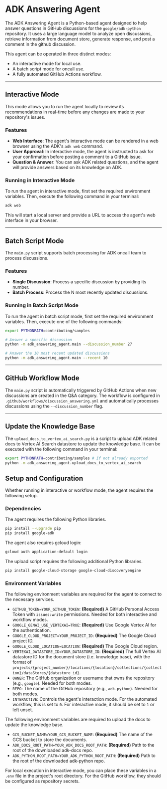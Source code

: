 # ADK Answering Agent

The ADK Answering Agent is a Python-based agent designed to help answer questions in GitHub discussions for the `google/adk-python` repository. It uses a large language model to analyze open discussions, retrieve information from document store, generate response, and post a comment in the github discussion.

This agent can be operated in three distinct modes:

- An interactive mode for local use.
- A batch script mode for oncall use.
- A fully automated GitHub Actions workflow.

---

## Interactive Mode

This mode allows you to run the agent locally to review its recommendations in real-time before any changes are made to your repository's issues.

### Features
* **Web Interface**: The agent's interactive mode can be rendered in a web browser using the ADK's `adk web` command.
* **User Approval**: In interactive mode, the agent is instructed to ask for your confirmation before posting a comment to a GitHub issue.
* **Question & Answer**: You can ask ADK related questions, and the agent will provide answers based on its knowledge on ADK.

### Running in Interactive Mode
To run the agent in interactive mode, first set the required environment variables. Then, execute the following command in your terminal:

```bash
adk web
```
This will start a local server and provide a URL to access the agent's web interface in your browser.

---

## Batch Script Mode

The `main.py` script supports batch processing for ADK oncall team to process discussions.

### Features
* **Single Discussion**: Process a specific discussion by providing its number.
* **Batch Process**: Process the N most recently updated discussions.

### Running in Batch Script Mode
To run the agent in batch script mode, first set the required environment variables. Then, execute one of the following commands:

```bash
export PYTHONPATH=contributing/samples

# Answer a specific discussion
python -m adk_answering_agent.main --discussion_number 27

# Answer the 10 most recent updated discussions
python -m adk_answering_agent.main --recent 10
```

---

## GitHub Workflow Mode

The `main.py` script is automatically triggered by GitHub Actions when new discussions are created in the Q&A category. The workflow is configured in `.github/workflows/discussion_answering.yml` and automatically processes discussions using the `--discussion_number` flag.

---

## Update the Knowledge Base

The `upload_docs_to_vertex_ai_search.py` is a script to upload ADK related docs to Vertex AI Search datastore to update the knowledge base. It can be executed with the following command in your terminal:

```bash
export PYTHONPATH=contributing/samples # If not already exported
python -m adk_answering_agent.upload_docs_to_vertex_ai_search
```

## Setup and Configuration

Whether running in interactive or workflow mode, the agent requires the following setup.

### Dependencies
The agent requires the following Python libraries.

```bash
pip install --upgrade pip
pip install google-adk
```

The agent also requires gcloud login:

```bash
gcloud auth application-default login
```

The upload script requires the following additional Python libraries.

```bash
pip install google-cloud-storage google-cloud-discoveryengine
```

### Environment Variables
The following environment variables are required for the agent to connect to the necessary services.

* `GITHUB_TOKEN=YOUR_GITHUB_TOKEN`: **(Required)** A GitHub Personal Access Token with `issues:write` permissions. Needed for both interactive and workflow modes.
* `GOOGLE_GENAI_USE_VERTEXAI=TRUE`: **(Required)** Use Google Vertex AI for the authentication.
* `GOOGLE_CLOUD_PROJECT=YOUR_PROJECT_ID`: **(Required)** The Google Cloud project ID.
* `GOOGLE_CLOUD_LOCATION=LOCATION`: **(Required)** The Google Cloud region.
* `VERTEXAI_DATASTORE_ID=YOUR_DATASTORE_ID`: **(Required)** The full Vertex AI datastore ID for the document store (i.e. knowledge base), with the format of `projects/{project_number}/locations/{location}/collections/{collection}/dataStores/{datastore_id}`.
* `OWNER`: The GitHub organization or username that owns the repository (e.g., `google`). Needed for both modes.
* `REPO`: The name of the GitHub repository (e.g., `adk-python`). Needed for both modes.
* `INTERACTIVE`: Controls the agent's interaction mode. For the automated workflow, this is set to `0`. For interactive mode, it should be set to `1` or left unset.

The following environment variables are required to upload the docs to update the knowledge base.

* `GCS_BUCKET_NAME=YOUR_GCS_BUCKET_NAME`: **(Required)** The name of the GCS bucket to store the documents.
* `ADK_DOCS_ROOT_PATH=YOUR_ADK_DOCS_ROOT_PATH`: **(Required)** Path to the root of the downloaded adk-docs repo.
* `ADK_PYTHON_ROOT_PATH=YOUR_ADK_PYTHON_ROOT_PATH`: **(Required)** Path to the root of the downloaded adk-python repo.

For local execution in interactive mode, you can place these variables in a `.env` file in the project's root directory. For the GitHub workflow, they should be configured as repository secrets.